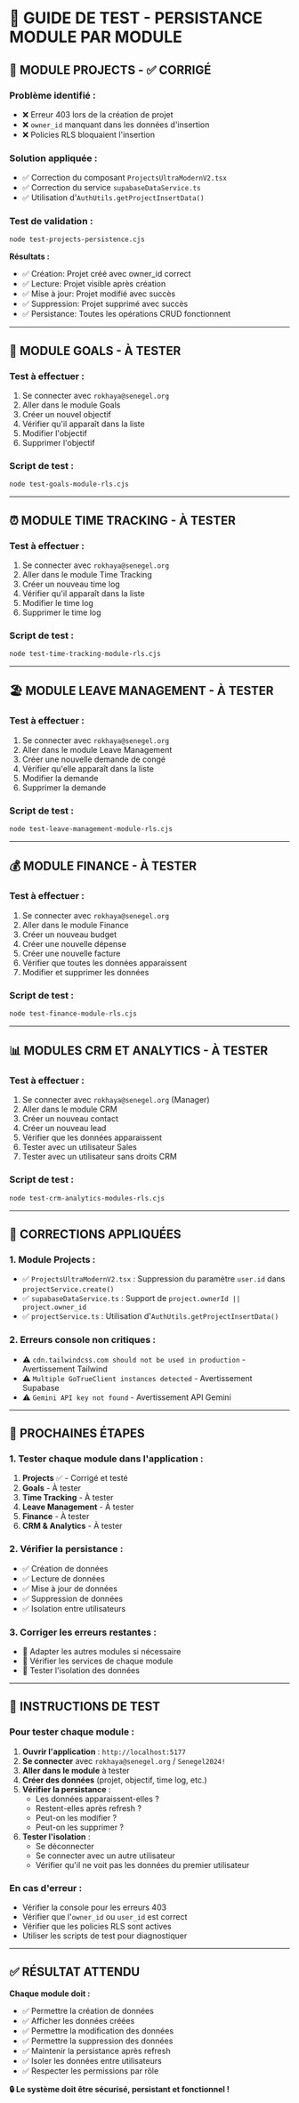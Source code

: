 # 🧪 GUIDE DE TEST - PERSISTANCE MODULE PAR MODULE

## 📁 **MODULE PROJECTS** - ✅ CORRIGÉ

### **Problème identifié :**
- ❌ Erreur 403 lors de la création de projet
- ❌ `owner_id` manquant dans les données d'insertion
- ❌ Policies RLS bloquaient l'insertion

### **Solution appliquée :**
- ✅ Correction du composant `ProjectsUltraModernV2.tsx`
- ✅ Correction du service `supabaseDataService.ts`
- ✅ Utilisation d'`AuthUtils.getProjectInsertData()`

### **Test de validation :**
```bash
node test-projects-persistence.cjs
```

**Résultats :**
- ✅ Création: Projet créé avec owner_id correct
- ✅ Lecture: Projet visible après création
- ✅ Mise à jour: Projet modifié avec succès
- ✅ Suppression: Projet supprimé avec succès
- ✅ Persistance: Toutes les opérations CRUD fonctionnent

---

## 🎯 **MODULE GOALS** - À TESTER

### **Test à effectuer :**
1. Se connecter avec `rokhaya@senegel.org`
2. Aller dans le module Goals
3. Créer un nouvel objectif
4. Vérifier qu'il apparaît dans la liste
5. Modifier l'objectif
6. Supprimer l'objectif

### **Script de test :**
```bash
node test-goals-module-rls.cjs
```

---

## ⏰ **MODULE TIME TRACKING** - À TESTER

### **Test à effectuer :**
1. Se connecter avec `rokhaya@senegel.org`
2. Aller dans le module Time Tracking
3. Créer un nouveau time log
4. Vérifier qu'il apparaît dans la liste
5. Modifier le time log
6. Supprimer le time log

### **Script de test :**
```bash
node test-time-tracking-module-rls.cjs
```

---

## 🏖️ **MODULE LEAVE MANAGEMENT** - À TESTER

### **Test à effectuer :**
1. Se connecter avec `rokhaya@senegel.org`
2. Aller dans le module Leave Management
3. Créer une nouvelle demande de congé
4. Vérifier qu'elle apparaît dans la liste
5. Modifier la demande
6. Supprimer la demande

### **Script de test :**
```bash
node test-leave-management-module-rls.cjs
```

---

## 💰 **MODULE FINANCE** - À TESTER

### **Test à effectuer :**
1. Se connecter avec `rokhaya@senegel.org`
2. Aller dans le module Finance
3. Créer un nouveau budget
4. Créer une nouvelle dépense
5. Créer une nouvelle facture
6. Vérifier que toutes les données apparaissent
7. Modifier et supprimer les données

### **Script de test :**
```bash
node test-finance-module-rls.cjs
```

---

## 📊 **MODULES CRM ET ANALYTICS** - À TESTER

### **Test à effectuer :**
1. Se connecter avec `rokhaya@senegel.org` (Manager)
2. Aller dans le module CRM
3. Créer un nouveau contact
4. Créer un nouveau lead
5. Vérifier que les données apparaissent
6. Tester avec un utilisateur Sales
7. Tester avec un utilisateur sans droits CRM

### **Script de test :**
```bash
node test-crm-analytics-modules-rls.cjs
```

---

## 🔧 **CORRECTIONS APPLIQUÉES**

### **1. Module Projects :**
- ✅ `ProjectsUltraModernV2.tsx` : Suppression du paramètre `user.id` dans `projectService.create()`
- ✅ `supabaseDataService.ts` : Support de `project.ownerId || project.owner_id`
- ✅ `projectService.ts` : Utilisation d'`AuthUtils.getProjectInsertData()`

### **2. Erreurs console non critiques :**
- ⚠️ `cdn.tailwindcss.com should not be used in production` - Avertissement Tailwind
- ⚠️ `Multiple GoTrueClient instances detected` - Avertissement Supabase
- ⚠️ `Gemini API key not found` - Avertissement API Gemini

---

## 🎯 **PROCHAINES ÉTAPES**

### **1. Tester chaque module dans l'application :**
1. **Projects** ✅ - Corrigé et testé
2. **Goals** - À tester
3. **Time Tracking** - À tester
4. **Leave Management** - À tester
5. **Finance** - À tester
6. **CRM & Analytics** - À tester

### **2. Vérifier la persistance :**
- ✅ Création de données
- ✅ Lecture de données
- ✅ Mise à jour de données
- ✅ Suppression de données
- ✅ Isolation entre utilisateurs

### **3. Corriger les erreurs restantes :**
- 🔧 Adapter les autres modules si nécessaire
- 🔧 Vérifier les services de chaque module
- 🔧 Tester l'isolation des données

---

## 🚀 **INSTRUCTIONS DE TEST**

### **Pour tester chaque module :**

1. **Ouvrir l'application** : `http://localhost:5177`
2. **Se connecter** avec `rokhaya@senegel.org` / `Senegel2024!`
3. **Aller dans le module** à tester
4. **Créer des données** (projet, objectif, time log, etc.)
5. **Vérifier la persistance** :
   - Les données apparaissent-elles ?
   - Restent-elles après refresh ?
   - Peut-on les modifier ?
   - Peut-on les supprimer ?
6. **Tester l'isolation** :
   - Se déconnecter
   - Se connecter avec un autre utilisateur
   - Vérifier qu'il ne voit pas les données du premier utilisateur

### **En cas d'erreur :**
- Vérifier la console pour les erreurs 403
- Vérifier que l'`owner_id` ou `user_id` est correct
- Vérifier que les policies RLS sont actives
- Utiliser les scripts de test pour diagnostiquer

---

## ✅ **RÉSULTAT ATTENDU**

**Chaque module doit :**
- ✅ Permettre la création de données
- ✅ Afficher les données créées
- ✅ Permettre la modification des données
- ✅ Permettre la suppression des données
- ✅ Maintenir la persistance après refresh
- ✅ Isoler les données entre utilisateurs
- ✅ Respecter les permissions par rôle

**🔒 Le système doit être sécurisé, persistant et fonctionnel !**
